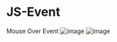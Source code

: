 # JS-Event
Mouse Over Event
![image](https://user-images.githubusercontent.com/89980850/187062749-02a601e1-7039-40d4-a3f8-5133d4421d06.png)
![image](https://user-images.githubusercontent.com/89980850/187062753-1460a2b8-c05e-4193-9a64-422ce651afb1.png)
